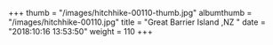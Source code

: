 +++
thumb = "/images/hitchhike-00110-thumb.jpg"
albumthumb = "/images/hitchhike-00110.jpg"
title = "Great Barrier Island ,NZ "
date = "2018:10:16 13:53:50"
weight = 110
+++
